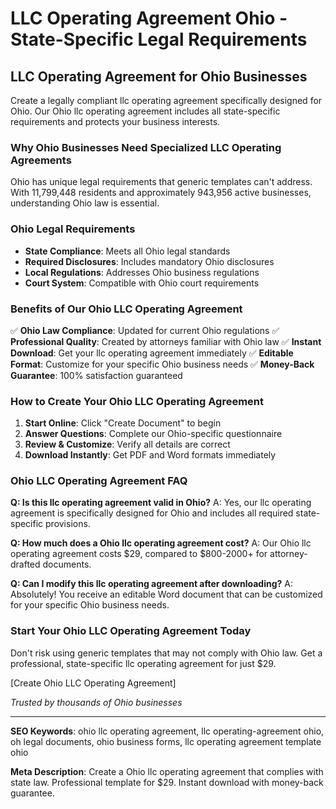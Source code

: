 # LLC Operating Agreement Ohio - State-Specific Legal Requirements

## LLC Operating Agreement for Ohio Businesses

Create a legally compliant llc operating agreement specifically designed for Ohio. Our Ohio llc operating agreement includes all state-specific requirements and protects your business interests.

### Why Ohio Businesses Need Specialized LLC Operating Agreements

Ohio has unique legal requirements that generic templates can't address. With 11,799,448 residents and approximately 943,956 active businesses, understanding Ohio law is essential.

### Ohio Legal Requirements

- **State Compliance**: Meets all Ohio legal standards
- **Required Disclosures**: Includes mandatory Ohio disclosures
- **Local Regulations**: Addresses Ohio business regulations
- **Court System**: Compatible with Ohio court requirements

### Benefits of Our Ohio LLC Operating Agreement

✅ **Ohio Law Compliance**: Updated for current Ohio regulations
✅ **Professional Quality**: Created by attorneys familiar with Ohio law
✅ **Instant Download**: Get your llc operating agreement immediately
✅ **Editable Format**: Customize for your specific Ohio business needs
✅ **Money-Back Guarantee**: 100% satisfaction guaranteed

### How to Create Your Ohio LLC Operating Agreement

1. **Start Online**: Click "Create Document" to begin
2. **Answer Questions**: Complete our Ohio-specific questionnaire
3. **Review & Customize**: Verify all details are correct
4. **Download Instantly**: Get PDF and Word formats immediately

### Ohio LLC Operating Agreement FAQ

**Q: Is this llc operating agreement valid in Ohio?**
A: Yes, our llc operating agreement is specifically designed for Ohio and includes all required state-specific provisions.

**Q: How much does a Ohio llc operating agreement cost?**
A: Our Ohio llc operating agreement costs $29, compared to $800-2000+ for attorney-drafted documents.

**Q: Can I modify this llc operating agreement after downloading?**
A: Absolutely! You receive an editable Word document that can be customized for your specific Ohio business needs.

### Start Your Ohio LLC Operating Agreement Today

Don't risk using generic templates that may not comply with Ohio law. Get a professional, state-specific llc operating agreement for just $29.

[Create Ohio LLC Operating Agreement]

*Trusted by thousands of Ohio businesses*

---

**SEO Keywords**: ohio llc operating agreement, llc operating-agreement ohio, oh legal documents, ohio business forms, llc operating agreement template ohio

**Meta Description**: Create a Ohio llc operating agreement that complies with state law. Professional template for $29. Instant download with money-back guarantee.
